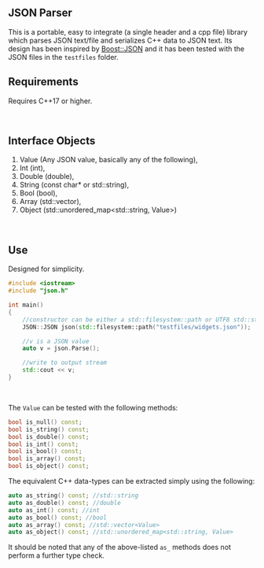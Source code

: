 ## JSON Parser

This is a portable, easy to integrate (a single header and a cpp file) library which parses JSON text/file and serializes C++ data to JSON text. Its design has been inspired by [Boost::JSON](https://www.boost.org/doc/libs/1_86_0/libs/json/doc/html/index.html) and it has been tested with the JSON files in the `testfiles` folder.


## Requirements

 Requires C++17 or higher.

 &nbsp;

## Interface Objects

1. Value (Any JSON value, basically any of the following),
2. Int (int),
3. Double (double),
4. String (const char* or std::string), 
5. Bool (bool), 
6. Array (std::vector<Value>), 
7. Object (std::unordered_map<std::string, Value>)


&nbsp;


## Use

Designed for simplicity.



```C++
#include <iostream>
#include "json.h"

int main()
{
    //constructor can be either a std::filesystem::path or UTF8 std::string
	JSON::JSON json(std::filesystem::path("testfiles/widgets.json"));

    //v is a JSON value
	auto v = json.Parse(); 

    //write to output stream
	std::cout << v; 
}
```

&nbsp;

The `Value` can be tested with the following methods:

```C++
bool is_null() const;
bool is_string() const;
bool is_double() const;
bool is_int() const; 
bool is_bool() const;
bool is_array() const; 
bool is_object() const;
```

The equivalent C++ data-types can be extracted simply using the following:

```C++
auto as_string() const; //std::string
auto as_double() const; //double
auto as_int() const; //int
auto as_bool() const; //bool
auto as_array() const; //std::vector<Value>
auto as_object() const; //std::unordered_map<std::string, Value>

```
It should be noted that any of the above-listed `as_` methods does not perform a further type check.